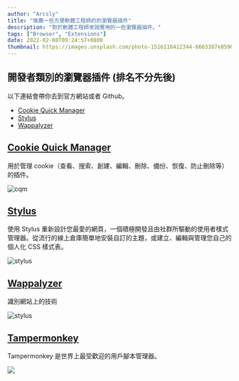 ```yaml
---
author: "Arcsly"
title: "推薦一些方便軟體工程師的的瀏覽器插件"
description: "對於軟體工程師來說實用的一些瀏覽器插件。"
tags: ["Browser", "Extensions"]
date: 2022-02-08T09:24:57+0800
thumbnail: https://images.unsplash.com/photo-1516116412344-6663387e8590?ixlib=rb-4.0.3
---
```


## 開發者類別的瀏覽器插件 (排名不分先後)

以下連結會帶你去到官方網站或者 Github。

- [Cookie Quick Manager](https://github.com/ysard/cookie-quick-manager)
- [Stylus](https://add0n.com/stylus.html)
- [Wappalyzer](https://www.wappalyzer.com/)

## [Cookie Quick Manager](https://addons.mozilla.org/zh-TW/firefox/addon/cookie-quick-manager/)
用於管理 cookie（查看、搜索、創建、編輯、刪除、備份、恢復、防止刪除等）的插件。

![cqm](https://addons.mozilla.org/user-media/previews/full/211/211223.png?modified=1622132875)

## [Stylus](https://addons.mozilla.org/zh-TW/firefox/addon/styl-us/)
使用 Stylus 重新設計您最愛的網頁，一個積極開發且由社群所驅動的使用者樣式管理器。從流行的線上倉庫簡單地安裝自訂的主題，或建立、編輯與管理您自己的個人化 CSS 樣式表。

![stylus](https://addons.mozilla.org/user-media/previews/full/184/184538.png?modified=1622132703)

## [Wappalyzer](https://addons.mozilla.org/zh-TW/firefox/addon/wappalyzer/)
識別網站上的技術 


![stylus](https://addons.mozilla.org/user-media/previews/thumbs/125/125386.jpg?modified=1622132463)

## [Tampermonkey](https://addons.mozilla.org/zh-TW/firefox/addon/tampermonkey/)
Tampermonkey 是世界上最受歡迎的用戶腳本管理器。

![](https://addons.mozilla.org/user-media/previews/thumbs/170/170870.jpg?modified=1622132485)
